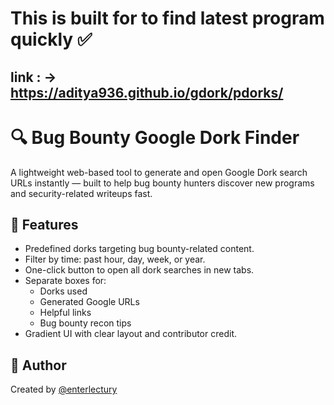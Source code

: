 
# This is built for to find latest program quickly ✅
link : -> https://aditya936.github.io/gdork/pdorks/ 
------------------

# 🔍 Bug Bounty Google Dork Finder

A lightweight web-based tool to generate and open Google Dork search URLs instantly — built to help bug bounty hunters discover new programs and security-related writeups fast.

## 🎯 Features
- Predefined dorks targeting bug bounty-related content.
- Filter by time: past hour, day, week, or year.
- One-click button to open all dork searches in new tabs.
- Separate boxes for:
  - Dorks used
  - Generated Google URLs
  - Helpful links
  - Bug bounty recon tips
- Gradient UI with clear layout and contributor credit.

## 📌 Author
Created by [@enterlectury](https://x.com/enterlectury)
